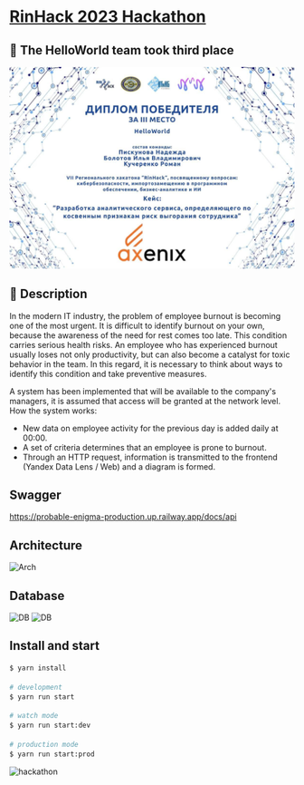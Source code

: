 # [RinHaсk 2023 Hackathon](https://rsue.ru/universitet/novosti/novosti.php?ELEMENT_ID=109316)

## 🏅 The HelloWorld team took third place

![hackathon](/details/cert_rinhack.jpg)

## 📜 Description

In the modern IT industry, the problem of employee burnout is becoming one of the most urgent. It is difficult to identify burnout on your own, because the awareness of the need for rest comes too late. This condition carries serious health risks. An employee who has experienced burnout usually loses not only productivity, but can also become a catalyst for toxic behavior in the team. In this regard, it is necessary to think about ways to identify this condition and take preventive measures.

A system has been implemented that will be available to the company's managers, it is assumed that access will be granted at the network level. How the system works:

- New data on employee activity for the previous day is added daily at 00:00.
- A set of criteria determines that an employee is prone to burnout.
- Through an HTTP request, information is transmitted to the frontend (Yandex Data Lens / Web) and a diagram is formed.

## Swagger

https://probable-enigma-production.up.railway.app/docs/api

## Architecture

<img src="https://i.imgur.com/HWR1ucb.jpg" alt="Arch" />

## Database

<img src="https://i.imgur.com/jp6k267.png" alt="DB" />
<img src="https://i.imgur.com/Kt3l9h0.png" alt="DB" />

## Install and start

```bash
$ yarn install

# development
$ yarn run start

# watch mode
$ yarn run start:dev

# production mode
$ yarn run start:prod
```

![hackathon](/details/rinhack.jpg)
